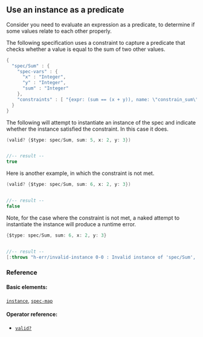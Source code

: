 <!---
  This markdown file was generated. Do not edit.
  -->

## Use an instance as a predicate

Consider you need to evaluate an expression as a predicate, to determine if some values relate to each other properly.

The following specification uses a constraint to capture a predicate that checks whether a value is equal to the sum of two other values.

```java
{
  "spec/Sum" : {
    "spec-vars" : {
      "x" : "Integer",
      "y" : "Integer",
      "sum" : "Integer"
    },
    "constraints" : [ "{expr: (sum == (x + y)), name: \"constrain_sum\"}" ]
  }
}
```

The following will attempt to instantiate an instance of the spec and indicate whether the instance satisfied the constraint. In this case it does.

```java
(valid? {$type: spec/Sum, sum: 5, x: 2, y: 3})


//-- result --
true
```

Here is another example, in which the constraint is not met.

```java
(valid? {$type: spec/Sum, sum: 6, x: 2, y: 3})


//-- result --
false
```

Note, for the case where the constraint is not met, a naked attempt to instantiate the instance will produce a runtime error.

```java
{$type: spec/Sum, sum: 6, x: 2, y: 3}


//-- result --
[:throws "h-err/invalid-instance 0-0 : Invalid instance of 'spec/Sum', violates constraints \"spec/Sum/constrain_sum\""]
```

### Reference

#### Basic elements:

[`instance`](../halite_basic-syntax-reference-j.md#instance), [`spec-map`](../../halite_spec-syntax-reference.md)

#### Operator reference:

* [`valid?`](../halite_full-reference-j.md#valid_Q)


